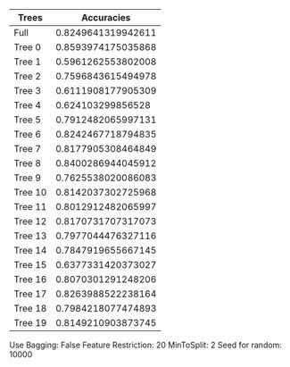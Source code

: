 |          Trees          |        Accuracies       |
|-------------------------|-------------------------|
|           Full          |    0.8249641319942611   |
|          Tree 0         |    0.8593974175035868   |
|          Tree 1         |    0.5961262553802008   |
|          Tree 2         |    0.7596843615494978   |
|          Tree 3         |    0.6111908177905309   |
|          Tree 4         |    0.624103299856528    |
|          Tree 5         |    0.7912482065997131   |
|          Tree 6         |    0.8242467718794835   |
|          Tree 7         |    0.8177905308464849   |
|          Tree 8         |    0.8400286944045912   |
|          Tree 9         |    0.7625538020086083   |
|         Tree 10         |    0.8142037302725968   |
|         Tree 11         |    0.8012912482065997   |
|         Tree 12         |    0.8170731707317073   |
|         Tree 13         |    0.7977044476327116   |
|         Tree 14         |    0.7847919655667145   |
|         Tree 15         |    0.6377331420373027   |
|         Tree 16         |    0.8070301291248206   |
|         Tree 17         |    0.8263988522238164   |
|         Tree 18         |    0.7984218077474893   |
|         Tree 19         |    0.8149210903873745   |

Use Bagging: False
Feature Restriction: 20
MinToSplit: 2
Seed for random: 10000